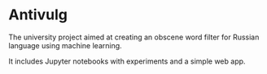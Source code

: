 # Antivulg

The university project aimed at creating an obscene word filter for Russian language using machine learning.

It includes Jupyter notebooks with experiments and a simple web app.
